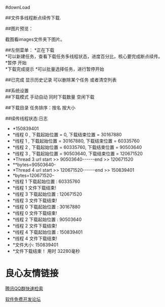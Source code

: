 #downLoad

##文件多线程断点续传下载. 

##图片预览：
 
截图看images文件夹下图片。

##左侧菜单：
*正在下载  
	*可以新建任务，查看下载任务多线程状态，进度百分比，核心要完成断点续传。 
	*暂停 开始    
	*下载完成提示 
	*可以批量选择任务，进行暂停开始 
 
##已完成  显示历史记录 可以删除某个任务  或者清空列表 

 
##系统设置   
##下载模式   手动自动 同时下载数量    空闲下载 
 
##下载目录    任务排序：按名 按大小 
 

##续传线程状态:日志 


- *150839401 
- *线程 0 , 下载起始位置 = 0, 下载结束位置 = 30167880 
- *线程 1 , 下载起始位置 = 30167880, 下载结束位置 = 60335760 
- *线程 2 , 下载起始位置 = 60335760, 下载结束位置 = 90503640 
- *线程 3 , 下载起始位置 = 90503640, 下载结束位置 = 120671520 
- *Thread 3 url start >> 90503640------end >> 120671520 
- **bytes=90503640- 
- *Thread 4 url start >> 120671520------end >> 150839401 
- *bytes=120671520- 
- *线程 1 下载起始位置 : 60335760 
- *线程 1 文件下载结束! 
- *线程 3 下载起始位置 : 120671520 
- *线程 3 文件下载结束! 
- *线程 0 下载起始位置 : 30167880 
- *线程 0 文件下载结束! 
- *线程 2 下载起始位置 : 90503640 
- *线程 2 文件下载结束! 
- *线程 4 下载起始位置 : 150839401 
- *线程 4 文件下载结束! 
- *文件大小: 150839401 
- *文件下载结束！ 用时 32280毫秒 

 # 良心友情链接

[腾讯QQ群快速检索](http://u.720life.cn/s/8cf73f7c)

[软件免费开发论坛](http://u.720life.cn/s/bbb01dc0)